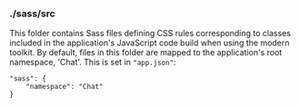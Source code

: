 ### ./sass/src

This folder contains Sass files defining CSS rules corresponding to classes
included in the application's JavaScript code build when using the modern toolkit.
By default, files in this folder are mapped to the application's root namespace, 'Chat'.
This is set in `"app.json"`:

    "sass": {
        "namespace": "Chat"
    }
